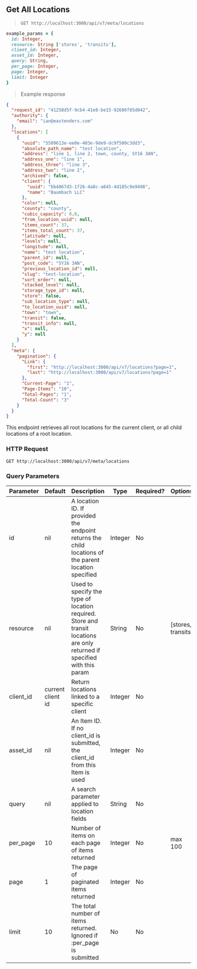 ## Get All Locations

> `GET http://localhost:3000/api/v7/meta/locations`

```ruby
example_params = {
  id: Integer,
  resource: String ['stores', 'transits'],
  client_id: Integer,
  asset_id: Integer,
  query: String,
  per_page: Integer,
  page: Integer,
  limit: Integer
}
```


> Example response

```json
{
  "request_id": "41258d5f-9cb4-41e8-be15-92686f85d042",
  "authority": {
    "email": "ian@eastenders.com"
  },
  "locations": [
    {
      "uuid": "5509613e-ee0e-403e-9de9-dc9f500c3dd3",
      "absolute_path_name": "test location",
      "address": "line 1, line 2, town, county, SY16 3AN",
      "address_one": "line 1",
      "address_three": "line 3",
      "address_two": "line 2",
      "archived": false,
      "client": {
        "uuid": "bb4867d3-1f26-4a0c-a645-4d185c9e9498",
        "name": "Baumbach LLC"
      },
      "color": null,
      "county": "county",
      "cubic_capacity": 0.0,
      "from_location_uuid": null,
      "items_count": 37,
      "items_total_count": 37,
      "latitude": null,
      "levels": null,
      "longitude": null,
      "name": "test location",
      "parent_id": null,
      "post_code": "SY16 3AN",
      "previous_location_id": null,
      "slug": "test-location",
      "sort_order": null,
      "stacked_level": null,
      "storage_type_id": null,
      "store": false,
      "sub_location_type": null,
      "to_location_uuid": null,
      "town": "town",
      "transit": false,
      "transit_info": null,
      "x": null,
      "y": null
    }
  ],
  "meta": {
    "pagination": {
      "Link": {
        "first": "http://localhost:3000/api/v7/locations?page=1",
        "last": "http://localhost:3000/api/v7/locations?page=1"
      },
      "Current-Page": "1",
      "Page-Items": "10",
      "Total-Pages": "1",
      "Total-Count": "3"
    }
  }
}
```

This endpoint retrieves all root locations for the current client, or all child locations of a root location.

### HTTP Request

`GET http://localhost:3000/api/v7/meta/locations`

### Query Parameters

Parameter | Default | Description | Type | Required? | Options
--------- | ------- | ----------- | ---- | -------- | -------
id | nil | A location ID. If provided the endpoint returns the child locations of the parent location specified | Integer | No
resource | nil | Used to specify the type of location required. Store and transit locations are only returned if specified with this param | String | No | [stores, transits]
client_id | current client id | Return locations linked to a specific client | Integer | No
asset_id | nil | An Item ID. If no client_id is submitted, the client_id from this Item is used | Integer | No
query | nil | A search parameter applied to location fields | String | No | 
per_page | 10 | Number of items on each page of items returned | Integer | No | max 100
page | 1 | The page of paginated items returned | Integer | No | 
limit | 10 | The total number of items returned. Ignored if :per_page is submitted | No | No | 

